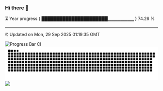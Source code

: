 ### Hi there 👋

⏳ Year progress { ██████████████████████▁▁▁▁▁▁▁▁ } 74.26 %

---

⏰ Updated on Mon, 29 Sep 2025 01:19:35 GMT

![Progress Bar CI](https://github.com/liununu/liununu/workflows/Progress%20Bar%20CI/badge.svg)![](https://raw.githubusercontent.com/L1cardo/L1cardo/main/assets/github-contribution-grid-snake.svg)![](https://raw.githubusercontent.com/seesaws/seesaws/main/assets/github-contribution-grid-snake.svg)
